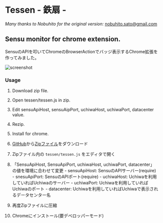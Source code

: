 # Tessen - 鉄扇 - 

_Many thanks to Nobuhito for the original version:_ nobuhito.sato@gmail.com

## Sensu monitor for chrome extension.

SensuのAPIを叩いてChromeのBrowserActionでバッジ表示するChrome拡張を作ってみました。

![screenshot](https://raw.github.com/nobuhito/tessen/master/screenshot.png)

### Usage

  1. Download zip file.
  2. Open tessen/tessen.js in zip.
  3. Edit sensuApiHost, sensuAipPort, uchiwaHost, uchiwaPort, datacenter value.
  4. Rezip.
  5. Install for chrome.

  1. [GitHub](https://github.com/nobuhito/Tessen/releases)から[Zipファイル](https://github.com/nobuhito/Tessen/releases/download/0.0.1/tessen.zip)をダウンロード
  2. Zipファイル内の `tessen/tessen.js` をエディタで開く
  3. 「SensuApiHost, SensuApiPort, uchiwaHost, uchiwaPort, datacenter」の値を環境に合わせて変更
    - sensuApiHost: SensuのAPIサーバー(require)
    - snesuApiPort: SensuのAPIポート(require)
    - uchiwaHost: Uchiwaを利用していればUchiwaのサーバー
    - uchiwaPort: Uchiwaを利用していればUchiwaのポート
    - datacenter: Uchiwaを利用していればUchiwaで表示されるデータセンター名
  4. 再度Zipファイルに圧縮
  5. Chromeにインストール(要デベロッパーモード)


